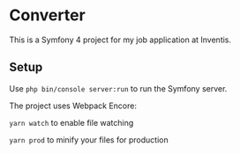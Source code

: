 # Converter
This is a Symfony 4 project for my job application at Inventis.

## Setup
Use `php bin/console server:run` to run the Symfony server.

The project uses Webpack Encore:

`yarn watch` to enable file watching

`yarn prod` to minify your files for production